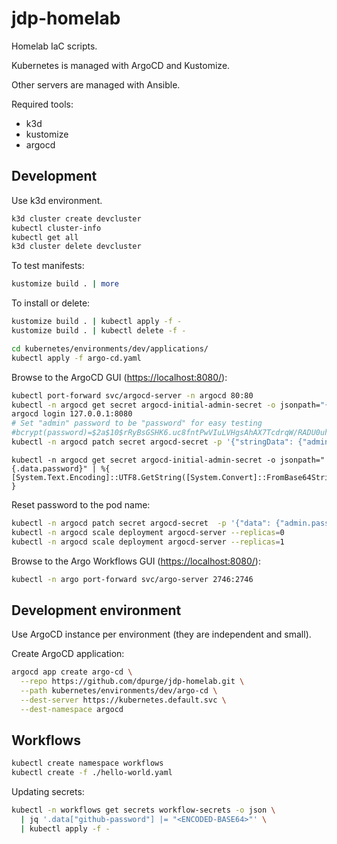 # jdp-homelab

Homelab IaC scripts.

Kubernetes is managed with ArgoCD and Kustomize.

Other servers are managed with Ansible.

Required tools:

- k3d
- kustomize
- argocd

## Development

Use k3d environment.

```sh
k3d cluster create devcluster
kubectl cluster-info
kubectl get all
k3d cluster delete devcluster
```

To test manifests:

```sh
kustomize build . | more
```

To install or delete:

```sh
kustomize build . | kubectl apply -f -
kustomize build . | kubectl delete -f -
```

```sh
cd kubernetes/environments/dev/applications/
kubectl apply -f argo-cd.yaml
```

Browse to the ArgoCD GUI (<https://localhost:8080/>):

```sh
kubectl port-forward svc/argocd-server -n argocd 80:80
kubectl -n argocd get secret argocd-initial-admin-secret -o jsonpath="{.data.password}" | base64 -d
argocd login 127.0.0.1:8080
# Set "admin" password to be "password" for easy testing
#bcrypt(password)=$2a$10$rRyBsGSHK6.uc8fntPwVIuLVHgsAhAX7TcdrqW/RADU0uh7CaChLa
kubectl -n argocd patch secret argocd-secret -p '{"stringData": {"admin.password": "$2a$10$rRyBsGSHK6.uc8fntPwVIuLVHgsAhAX7TcdrqW/RADU0uh7CaChLa","admin.passwordMtime": "2023-10-02T21:47:40CEST"}}'
```

```pwsh
kubectl -n argocd get secret argocd-initial-admin-secret -o jsonpath="{.data.password}" | %{ [System.Text.Encoding]::UTF8.GetString([System.Convert]::FromBase64String($_)) }
```

Reset password to the pod name:

```sh
kubectl -n argocd patch secret argocd-secret  -p '{"data": {"admin.password": null, "admin.passwordMtime": null}}'
kubectl -n argocd scale deployment argocd-server --replicas=0
kubectl -n argocd scale deployment argocd-server --replicas=1
```

Browse to the Argo Workflows GUI (<https://localhost:8080/>):

```sh
kubectl -n argo port-forward svc/argo-server 2746:2746
```

## Development environment

Use ArgoCD instance per environment (they are independent and small).

Create ArgoCD application:

```sh
argocd app create argo-cd \
  --repo https://github.com/dpurge/jdp-homelab.git \
  --path kubernetes/environments/dev/argo-cd \
  --dest-server https://kubernetes.default.svc \
  --dest-namespace argocd
```

## Workflows

```sh
kubectl create namespace workflows
kubectl create -f ./hello-world.yaml  
```

Updating secrets:

```sh
kubectl -n workflows get secrets workflow-secrets -o json \
  | jq '.data["github-password"] |= "<ENCODED-BASE64>"' \
  | kubectl apply -f -
```
